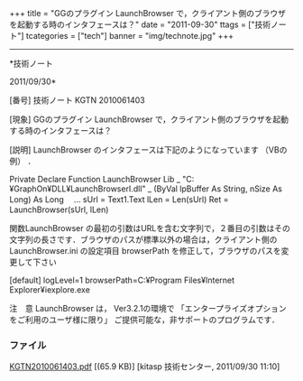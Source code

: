 ﻿+++
title = "GGのプラグイン LaunchBrowser で，クライアント側のブラウザを起動する時のインタフェースは？"
date = "2011-09-30"
ttags = ["技術ノート"]
tcategories = ["tech"]
banner = "img/technote.jpg"
+++

-----------------------------------------------------------------------------------------------------------------------------

*技術ノート

2011/09/30*


[番号]
技術ノート KGTN 2010061403

[現象]
GGのプラグイン LaunchBrowser
で，クライアント側のブラウザを起動する時のインタフェースは？

[説明]
LaunchBrowser のインタフェースは下記のようになっています （VBの例） ．

Private Declare Function LaunchBrowser Lib _
"C:¥GraphOn¥DLL¥LaunchBrowserI.dll" _
(ByVal lpBuffer As String, nSize As Long) As Long
　...
sUrl = Text1.Text
lLen = Len(sUrl)
Ret = LaunchBrowser(sUrl, lLen)

関数LaunchBrowser
の最初の引数はURLを含む文字列で，２番目の引数はその文字列の長さです．ブラウザのパスが標準以外の場合は，クライアント側の
LaunchBrowser.ini の設定項目 browserPath
を修正して，ブラウザのパスを変更して下さい

[default]
logLevel=1
browserPath=C:¥Program Files¥Internet Explorer¥iexplore.exe

注　意
LaunchBrowser は， Ver3.2.1の環境で
「エンタープライズオプションをご利用のユーザ様に限り」
ご提供可能な，非サポートのプログラムです．


### ファイル

 
 


[KGTN2010061403.pdf](http://techreport.kitasp.net/attachments/download/192/KGTN2010061403.pdf)
 [(65.9 KB)] [kitasp 技術センター, 2011/09/30
11:10]


 


 

